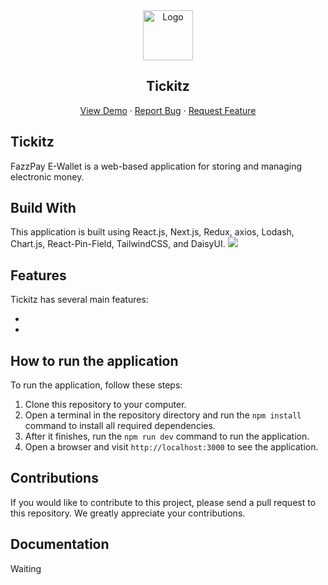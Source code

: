 <div align="center">
    <img src="./public/digital-wallet.png" alt="Logo" width="80" height="80">

  <h2 align="center">Tickitz</h2>

  <p align="center">
    <a href="https://tickits-fe.vercel.app/">View Demo</a>
    ·
    <a href="mailto:purapuraturtle69@gmail.com">Report Bug</a>
    ·
    <a href="mailto:purapuraturtle69@gmail.com">Request Feature</a>
  </p>
</div>

## Tickitz

FazzPay E-Wallet is a web-based application for storing and managing electronic money.

## Build With

This application is built using React.js, Next.js, Redux, axios, Lodash, Chart.js, React-Pin-Field, TailwindCSS, and DaisyUI.
<img src="https://skillicons.dev/icons?i=react,next,javascript,html,css,redux,tailwind,vercel" />

## Features

Tickitz has several main features:

-
-

## How to run the application

To run the application, follow these steps:

1. Clone this repository to your computer.
2. Open a terminal in the repository directory and run the `npm install` command to install all required dependencies.
3. After it finishes, run the `npm run dev` command to run the application.
4. Open a browser and visit `http://localhost:3000` to see the application.

## Contributions

If you would like to contribute to this project, please send a pull request to this repository. We greatly appreciate your contributions.

## Documentation

Waiting
